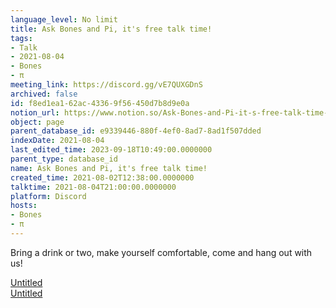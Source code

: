 ```yaml
---
language_level: No limit
title: Ask Bones and Pi, it's free talk time!
tags:
- Talk
- 2021-08-04
- Bones
- π
meeting_link: https://discord.gg/vE7QUXGDnS
archived: false
id: f8ed1ea1-62ac-4336-9f56-450d7b8d9e0a
notion_url: https://www.notion.so/Ask-Bones-and-Pi-it-s-free-talk-time-f8ed1ea162ac43369f56450d7b8d9e0a
object: page
parent_database_id: e9339446-880f-4ef0-8ad7-8ad1f507dded
indexDate: 2021-08-04
last_edited_time: 2023-09-18T10:49:00.0000000
parent_type: database_id
name: Ask Bones and Pi, it's free talk time!
created_time: 2021-08-02T12:38:00.0000000
talktime: 2021-08-04T21:00:00.0000000
platform: Discord
hosts:
- Bones
- π
---
```


Bring a drink or two, make yourself comfortable, come and hang out with us!

[Untitled](https://www.notion.so/12c4a9e645d54aefa860b5f927a0b220)   
[Untitled](https://www.notion.so/482e61b02b9c4456b2b4fe86bb7544c6)   







